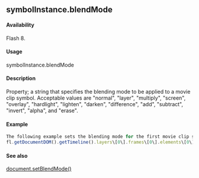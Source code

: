 ## symbolInstance.blendMode

#### Availability

Flash 8.

#### Usage

symbolInstance.blendMode

#### Description

Property; a string that specifies the blending mode to be applied to a movie clip symbol. Acceptable values are "normal", "layer", "multiply", "screen", "overlay", "hardlight", "lighten", "darken", "difference", "add", "subtract", "invert", "alpha", and "erase".

#### Example

```javascript
The following example sets the blending mode for the first movie clip symbol in the first frame on the first level to add:
fl.getDocumentDOM().getTimeline().layers\[0\].frames\[0\].elements\[0\].blendMode = "add";

```
#### See also

[document.setBlendMode()](#!AdobeDocs/developers-animatesdk-docs/test/Document_object/docum460.md)
